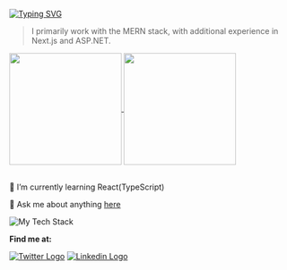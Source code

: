 
  
[![Typing SVG](https://readme-typing-svg.herokuapp.com?font=jetbrains&pause=1000&center=true&vCenter=true&width=600&color=D93A7C&lines=Hi+there+%F0%9F%91%8B%2C+I+am+Abdulrahman+Mohamed;Full-stack+web+Developer;Over+3+years+of+programming+experience)](https://git.io/typing-svg)

> I primarily work with the MERN stack, with additional experience in Next.js and ASP.NET.

<a href="#">
  <img height=200 align="center" src="https://github-readme-stats.vercel.app/api?username=abdulrahmanDev1&count_private=true&show_icons=true&theme=radical&hide_border=true&hide_rank=true&layout=compact" />
</a>
<a href="#">
  <img height=200 align="center" src="https://github-readme-stats.vercel.app/api/top-langs/?username=abdulrahmanDev1&layout=compact&theme=radical&size_weight=0.5&count_weight=0.5&hide_border=true&hide=php" />
</a>

<br/>

<br/>

 🌱 I’m currently learning React(TypeScript)
 
 💬 Ask me about anything [here](https://github.com/abdulrahmanDev1/abdulrahmanDev1/issues)

<img src="https://github-readme-tech-stack.vercel.app/api/cards?showBorder=false&lineCount=2&bg=%23141321&titleColor=%23fe428e&line1=node.js%2Cnode%2C5cad47%3Bexpress%2Cexpress%2C000000%3Bnext.js%2Cnext%2C000000%3Btypescript%2Ctypescript%2C007acc%3B&line2=mongodb%2CmongoDB%2C439934%3Bpostgresql%2Cpostgre%2C336791%3Btailwindcss%2Ctailwind%2C45a9b3%3Bgit%2Cgit%2Cf03c2e%3B" alt="My Tech Stack" />

**Find me at:**

[![Twitter Logo](https://icons.iconarchive.com/icons/limav/flat-gradient-social/32/Twitter-icon.png)](https://twitter.com/D7OMDEV)
[![Linkedin Logo](https://icons.iconarchive.com/icons/limav/flat-gradient-social/32/Linkedin-icon.png)](https://www.linkedin.com/in/abdulrahmandev/)


